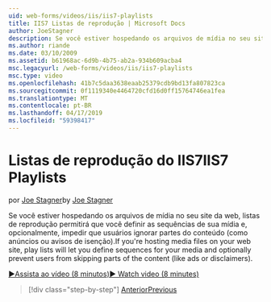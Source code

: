 ```yaml
---
uid: web-forms/videos/iis/iis7-playlists
title: IIS7 Listas de reprodução | Microsoft Docs
author: JoeStagner
description: Se você estiver hospedando os arquivos de mídia no seu site da web, listas de reprodução permitirá que você definir as sequências de sua mídia e, opcionalmente, impedir que usuários ignorar partes de t...
ms.author: riande
ms.date: 03/10/2009
ms.assetid: b61968ac-6d9b-4b75-ab2a-934b609acba4
msc.legacyurl: /web-forms/videos/iis/iis7-playlists
msc.type: video
ms.openlocfilehash: 41b7c5daa3638eaab25379cdb9bd13fa807823ca
ms.sourcegitcommit: 0f1119340e4464720cfd16d0ff15764746ea1fea
ms.translationtype: MT
ms.contentlocale: pt-BR
ms.lasthandoff: 04/17/2019
ms.locfileid: "59398417"
---
```

# <a name="iis7-playlists"></a><span data-ttu-id="e84c6-103">Listas de reprodução do IIS7</span><span class="sxs-lookup"><span data-stu-id="e84c6-103">IIS7 Playlists</span></span>

<span data-ttu-id="e84c6-104">por [Joe Stagner](https://github.com/JoeStagner)</span><span class="sxs-lookup"><span data-stu-id="e84c6-104">by [Joe Stagner](https://github.com/JoeStagner)</span></span>

<span data-ttu-id="e84c6-105">Se você estiver hospedando os arquivos de mídia no seu site da web, listas de reprodução permitirá que você definir as sequências de sua mídia e, opcionalmente, impedir que usuários ignorar partes do conteúdo (como anúncios ou avisos de isenção).</span><span class="sxs-lookup"><span data-stu-id="e84c6-105">If you're hosting media files on your web site, play lists will let you define sequences for your media and optionally prevent users from skipping parts of the content (like ads or disclaimers).</span></span>

[<span data-ttu-id="e84c6-106">&#9654;Assista ao vídeo (8 minutos)</span><span class="sxs-lookup"><span data-stu-id="e84c6-106">&#9654; Watch video (8 minutes)</span></span>](https://channel9.msdn.com/Blogs/ASP-NET-Site-Videos/iis7-playlists)

> [!div class="step-by-step"]
> [<span data-ttu-id="e84c6-107">Anterior</span><span class="sxs-lookup"><span data-stu-id="e84c6-107">Previous</span></span>](bit-rate-throttling.md)
